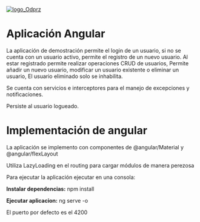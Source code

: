 ﻿


[![logo_Odprz](https://user-content.gitlab-static.net/7c4eaa91dc957404baa533572ba737deb63db039/68747470733a2f2f692e696d6775722e636f6d2f466c66774d4d692e706e67)](https://user-content.gitlab-static.net/7c4eaa91dc957404baa533572ba737deb63db039/68747470733a2f2f692e696d6775722e636f6d2f466c66774d4d692e706e67)

# Aplicación Angular

La aplicación de demostración permite el login de un usuario, si no se cuenta con un usuario activo, permite el registro de un nuevo usuario.
 Al estar registrado permite realizar  operaciones CRUD de usuarios,
Permite añadir un nuevo usuario, modificar un usuario existente o eliminar un usuario, El usuario eliminado solo se inhabilita.

Se cuenta con servicios e interceptores para el manejo de excepciones y notificaciones.

Persiste al usuario logueado.  


# Implementación de angular


La aplicación se implemento con componentes de @angular/Material y @angular/flexLayout

Utiliza LazyLoading en el routing para cargar módulos de manera perezosa


Para ejecutar la aplicación ejecutar en una consola:

**Instalar dependencias:** npm install

**Ejecutar aplicacion:** ng serve -o

El puerto por defecto es el 4200


